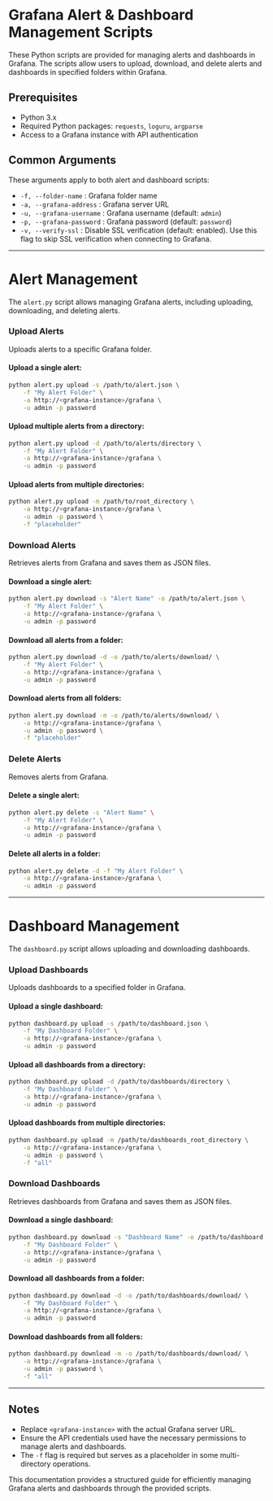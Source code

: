 # Grafana Alert & Dashboard Management Scripts

These Python scripts are provided for managing alerts and dashboards in Grafana. The scripts allow users to upload, download, and delete alerts and dashboards in specified folders within Grafana.

## Prerequisites
- Python 3.x
- Required Python packages: `requests`, `loguru`, `argparse`
- Access to a Grafana instance with API authentication

## Common Arguments
These arguments apply to both alert and dashboard scripts:

- `-f, --folder-name` : Grafana folder name
- `-a, --grafana-address` : Grafana server URL
- `-u, --grafana-username` : Grafana username (default: `admin`)
- `-p, --grafana-password` : Grafana password (default: `password`)
- `-v, --verify-ssl` : Disable SSL verification (default: enabled). Use this flag to skip SSL verification when connecting to Grafana.

---

# Alert Management
The `alert.py` script allows managing Grafana alerts, including uploading, downloading, and deleting alerts.

### Upload Alerts
Uploads alerts to a specific Grafana folder.

#### Upload a single alert:
```sh
python alert.py upload -s /path/to/alert.json \
    -f "My Alert Folder" \
    -a http://<grafana-instance>/grafana \
    -u admin -p password
```

#### Upload multiple alerts from a directory:
```sh
python alert.py upload -d /path/to/alerts/directory \
    -f "My Alert Folder" \
    -a http://<grafana-instance>/grafana \
    -u admin -p password
```

#### Upload alerts from multiple directories:
```sh
python alert.py upload -m /path/to/root_directory \
    -a http://<grafana-instance>/grafana \
    -u admin -p password \
    -f "placeholder"
```

### Download Alerts
Retrieves alerts from Grafana and saves them as JSON files.

#### Download a single alert:
```sh
python alert.py download -s "Alert Name" -o /path/to/alert.json \
    -f "My Alert Folder" \
    -a http://<grafana-instance>/grafana \
    -u admin -p password
```

#### Download all alerts from a folder:
```sh
python alert.py download -d -o /path/to/alerts/download/ \
    -f "My Alert Folder" \
    -a http://<grafana-instance>/grafana \
    -u admin -p password
```

#### Download alerts from all folders:
```sh
python alert.py download -m -o /path/to/alerts/download/ \
    -a http://<grafana-instance>/grafana \
    -u admin -p password \
    -f "placeholder"
```

### Delete Alerts
Removes alerts from Grafana.

#### Delete a single alert:
```sh
python alert.py delete -s "Alert Name" \
    -f "My Alert Folder" \
    -a http://<grafana-instance>/grafana \
    -u admin -p password
```

#### Delete all alerts in a folder:
```sh
python alert.py delete -d -f "My Alert Folder" \
    -a http://<grafana-instance>/grafana \
    -u admin -p password
```

---

# Dashboard Management
The `dashboard.py` script allows uploading and downloading dashboards.

### Upload Dashboards
Uploads dashboards to a specified folder in Grafana.

#### Upload a single dashboard:
```sh
python dashboard.py upload -s /path/to/dashboard.json \
    -f "My Dashboard Folder" \
    -a http://<grafana-instance>/grafana \
    -u admin -p password
```

#### Upload all dashboards from a directory:
```sh
python dashboard.py upload -d /path/to/dashboards/directory \
    -f "My Dashboard Folder" \
    -a http://<grafana-instance>/grafana \
    -u admin -p password
```

#### Upload dashboards from multiple directories:
```sh
python dashboard.py upload -m /path/to/dashboards_root_directory \
    -a http://<grafana-instance>/grafana \
    -u admin -p password \
    -f "all"
```

### Download Dashboards
Retrieves dashboards from Grafana and saves them as JSON files.

#### Download a single dashboard:
```sh
python dashboard.py download -s "Dashboard Name" -o /path/to/dashboard.json \
    -f "My Dashboard Folder" \
    -a http://<grafana-instance>/grafana \
    -u admin -p password
```

#### Download all dashboards from a folder:
```sh
python dashboard.py download -d -o /path/to/dashboards/download/ \
    -f "My Dashboard Folder" \
    -a http://<grafana-instance>/grafana \
    -u admin -p password
```

#### Download dashboards from all folders:
```sh
python dashboard.py download -m -o /path/to/dashboards/download/ \
    -a http://<grafana-instance>/grafana \
    -u admin -p password \
    -f "all"
```

---

## Notes
- Replace `<grafana-instance>` with the actual Grafana server URL.
- Ensure the API credentials used have the necessary permissions to manage alerts and dashboards.
- The `-f` flag is required but serves as a placeholder in some multi-directory operations.

This documentation provides a structured guide for efficiently managing Grafana alerts and dashboards through the provided scripts.

